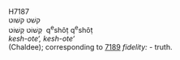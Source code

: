<body>
  <p>H7187<br>  קשׁט    קשׁוט  <br> קְשׁוֹט  קְשׁוֹט  ‎  q<sup>e</sup>shôṭ  q<sup>e</sup>shôṭ  <br><i>kesh-ote‘,</i> <i>kesh-ote‘ </i><br>(Chaldee); corresponding to <a href="h7189.htm">7189</a>  <i>fidelity: - </i>truth.<br></p>
 </body>